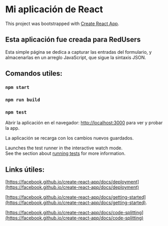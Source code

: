 # Mi aplicación de React

This project was bootstrapped with [Create React App](https://github.com/facebook/create-react-app).

## Esta aplicación fue creada para RedUsers

Esta simple página se dedica a capturar las entradas del formulario, y almacenarlas en un arreglo JavaScript, que sigue la sintaxis JSON.

## Comandos utiles:

### `npm start`

### `npm run build`

### `npm test`

Abrir la aplicación en el navegador:
[http://localhost:3000](http://localhost:3000) para ver y probar la app.

La aplicación se recarga con los cambios nuevos guardados.

Launches the test runner in the interactive watch mode.\
See the section about [running tests](https://facebook.github.io/create-react-app/docs/running-tests) for more information.

## Links útiles:

[https://facebook.github.io/create-react-app/docs/deployment](https://facebook.github.io/create-react-app/docs/deployment)

[https://facebook.github.io/create-react-app/docs/getting-started](https://facebook.github.io/create-react-app/docs/getting-started).

[https://facebook.github.io/create-react-app/docs/code-splitting](https://facebook.github.io/create-react-app/docs/code-splitting)
